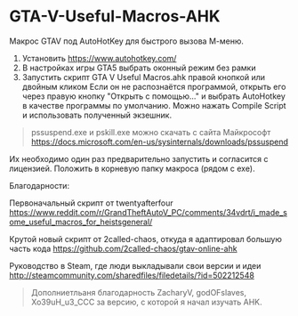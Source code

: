 # GTA-V-Useful-Macros-AHK
Макрос GTAV под AutoHotKey для быстрого вызова М-меню.

1) Установить https://www.autohotkey.com/
2) В настройках игры GTA5 выбрать оконный режим без рамки
3) Запустить скрипт GTA V Useful Macros.ahk правой кнопкой или двойным кликом
Если он не распознаётся программой, открыть его через правую кнопку "Открыть с помощью..." и выбрать AutoHotkey в качестве программы по умолчанию. 
Можно нажать Compile Script и использовать полученный экзешник.

> pssuspend.exe и  pskill.exe можно скачать с сайта Майкрософт https://docs.microsoft.com/en-us/sysinternals/downloads/pssuspend
>
Их необходимо один раз предварительно запустить и согласится с лицензией. Положить в корневую папку макроса (рядом с exe).


Благодарности:

Первоначальный скрипт от twentyafterfour https://www.reddit.com/r/GrandTheftAutoV_PC/comments/34vdrt/i_made_some_useful_macros_for_heistsgeneral/

Крутой новый скрипт от 2called-chaos, откуда я адаптировал большую часть кода https://github.com/2called-chaos/gtav-online-ahk

Руководство в Steam, где люди выкладывали свои версии и идеи http://steamcommunity.com/sharedfiles/filedetails/?id=502212548

> Дополниетльаня благодарность ZacharyV, godOFslaves, Xo39uH_u3_CCC за версию, с которой я начал изучать AHK.
